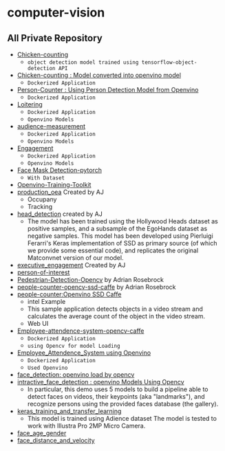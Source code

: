 # computer-vision
## All Private Repository
* [Chicken-counting](https://github.com/doctorai-in/chicken-counting.git)
  - `object detection model trained using tensorflow-object-detection API`
* [Chicken-counting : Model converted into openvino model](https://github.com/doctorai-in/chicken-counting-openvino.git)
  - `Dockerized Application`
* [Person-Counter : Using Person Detection Model from Openvino](https://github.com/doctorai-in/person-counter-openvino.git)
  - `Dockerized Application`
* [Loitering](https://github.com/doctorai-in/loitering.git)
  - `Dockerized Application` 
  - `Openvino Models`
* [audience-measurement](https://github.com/doctorai-in/audience-measurement.git)
  - `Dockerized Application` 
  - `Openvino Models`
* [Engagement](https://github.com/doctorai-in/engagement.git)
  - `Dockerized Application` 
  - `Openvino Models`
* [Face Mask Detection-pytorch](https://github.com/doctorai-in/face-mask-pytorch.git)
  - `With Dataset`
* [Openvino-Training-Toolkit](https://github.com/doctorai-in/openvino-training-toolkit.git)
* [production_oea](https://github.com/doctorai-in/production_oea.git) Created by AJ
  - Occupany
  - Tracking
* [head_detection](https://github.com/doctorai-in/head_detection.git) created by AJ
  - The model has been trained using the Hollywood Heads dataset as positive samples, and a subsample of the EgoHands dataset as negative samples. This model has       been developed using Pierluigi Ferarri's Keras implementation of SSD as primary source (of which we provide some essential code), and replicates the original       Matconvnet version of our model.
 * [executive_engagement](https://github.com/doctorai-in/executive_engagement.git) Created by AJ
 * [person-of-interest](https://github.com/doctorai-in/person-of-interest.git)
 * [Pedestrian-Detection-Opencv](https://github.com/doctorai-in/pedestrian-detection-opencv.git) by Adrian Rosebrock
 * [people-counter-opencv-ssd-caffe](https://github.com/doctorai-in/people-counter-opencv-ssd-caffe.git) by Adrian Rosebrock
 * [people-counter:Openvino SSD Caffe](https://github.com/doctorai-in/people-counter-op-ssd-caffe.git)
   - intel Example
   - This sample application detects objects in a video stream and calculates the average count of the object in the video stream.
   - Web UI
 * [Employee-attendence-system-opencv-caffe](https://github.com/doctorai-in/Employee-attendence-system-opencv-caffe.git)
   - `Dockerized Application`
   - `using Opencv for model Loading`
 * [Employee_Attendence_System using Openvino](https://github.com/doctorai-in/Employee_Attendence_System.git)
   - `Dockerized Application`
   - `Used Openvino`
 * [face_detection: openvino load by opencv](https://github.com/doctorai-in/face_detection_with_openvino_opencv.git)
 * [intractive_face_detection : openvino Models Using Opencv](https://github.com/doctorai-in/intractive_face_detection.git)
   - In particular, this demo uses 5 models to build a pipeline able to detect faces on videos, their keypoints (aka "landmarks"), and recognize persons using the      provided faces database (the gallery). 
 * [keras_training_and_transfer_learning](https://github.com/doctorai-in/keras_training_and_transfer_learning.git)
   - This model is trained using Adience dataset The model is tested to work with Illustra Pro 2MP Micro Camera.
 * [face_age_gender](https://github.com/doctorai-in/face_age_gender.git)
 * [face_distance_and_velocity](https://github.com/doctorai-in/face_distance_and_velocity.git)
